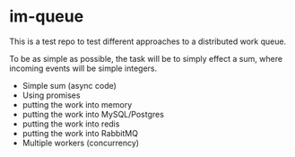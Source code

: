 # im-queue

This is a test repo to test different approaches to a distributed work queue.

To be as simple as possible, the task will be to simply effect a sum, where incoming events will be simple integers.

- Simple sum (async code)
- Using promises
- putting the work into memory
- putting the work into MySQL/Postgres
- putting the work into redis
- putting the work into RabbitMQ
- Multiple workers (concurrency)

